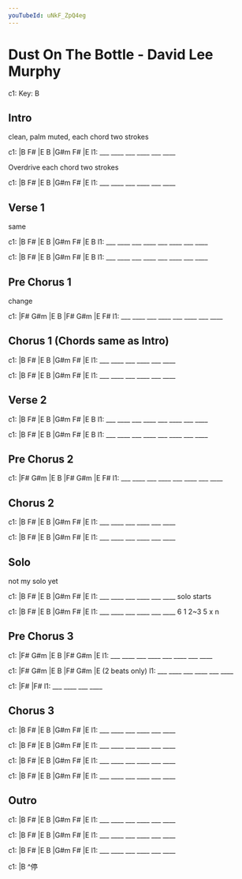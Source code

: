 ```yaml
---
youTubeId: uNkF_ZpQ4eg
---
```


# Dust On The Bottle - David Lee Murphy

c1: Key: B

## Intro

clean, palm muted, each chord two strokes

c1: |B   F#  |E   B   |G#m F#  |E
l1:  ___ ____ ___ ____ ___ ____

Overdrive each chord two strokes

c1: |B   F#  |E   B   |G#m F#  |E
l1:  ___ ____ ___ ____ ___ ____

## Verse 1

same

c1: |B   F#  |E   B   |G#m F#  |E   B
l1:  ___ ____ ___ ____ ___ ____ ___ ____

c1: |B   F#  |E   B   |G#m F#  |E   B
l1:  ___ ____ ___ ____ ___ ____ ___ ____

## Pre Chorus 1

change

c1: |F#  G#m |E   B   |F#  G#m |E   F#
l1:  ___ ____ ___ ____ ___ ____ ___ ____

## Chorus 1 (Chords same as Intro)

c1: |B   F#  |E   B   |G#m F#  |E
l1:  ___ ____ ___ ____ ___ ____

c1: |B   F#  |E   B   |G#m F#  |E
l1:  ___ ____ ___ ____ ___ ____

## Verse 2

c1: |B   F#  |E   B   |G#m F#  |E   B
l1:  ___ ____ ___ ____ ___ ____ ___ ____

c1: |B   F#  |E   B   |G#m F#  |E   B
l1:  ___ ____ ___ ____ ___ ____ ___ ____

## Pre Chorus 2

c1: |F#  G#m |E   B   |F#  G#m |E   F#
l1:  ___ ____ ___ ____ ___ ____ ___ ____

## Chorus 2

c1: |B   F#  |E   B   |G#m F#  |E
l1:  ___ ____ ___ ____ ___ ____

c1: |B   F#  |E   B   |G#m F#  |E
l1:  ___ ____ ___ ____ ___ ____

## Solo

not my solo yet

c1: |B   F#  |E   B   |G#m F#  |E
l1:  ___ ____ ___ ____ ___ ____ solo starts

c1: |B   F#  |E   B   |G#m F#  |E
l1:  ___ ____ ___ ____ ___ ____
     6 1 2~3 5 x n

## Pre Chorus 3

c1: |F#  G#m |E   B   |F#  G#m |E
l1:  ___ ____ ___ ____ ___ ____ ___ ____

c1: |F#  G#m |E   B   |F#  G#m |E (2 beats only)
l1:  ___ ____ ___ ____ ___ ____

c1: |F#      |F#
l1:  ___ ____ ___ ____

## Chorus 3

c1: |B   F#  |E   B   |G#m F#  |E
l1:  ___ ____ ___ ____ ___ ____

c1: |B   F#  |E   B   |G#m F#  |E
l1:  ___ ____ ___ ____ ___ ____

c1: |B   F#  |E   B   |G#m F#  |E
l1:  ___ ____ ___ ____ ___ ____

c1: |B   F#  |E   B   |G#m F#  |E
l1:  ___ ____ ___ ____ ___ ____

## Outro

c1: |B   F#  |E   B   |G#m F#  |E
l1:  ___ ____ ___ ____ ___ ____

c1: |B   F#  |E   B   |G#m F#  |E
l1:  ___ ____ ___ ____ ___ ____

c1: |B   F#  |E   B   |G#m F#  |E
l1:  ___ ____ ___ ____ ___ ____

c1: |B
     ^停
